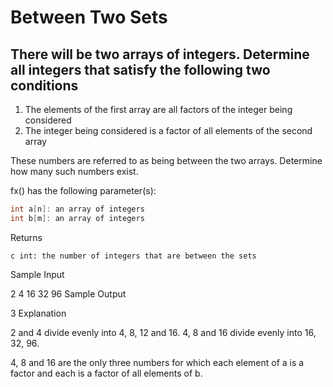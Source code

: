 
# Between Two Sets

## There will be two arrays of integers. Determine all integers that satisfy the following two conditions

1. The elements of the first array are all factors of the integer being considered
2. The integer being considered is a factor of all elements of the second array

These numbers are referred to as being between the two arrays. Determine how many such numbers exist.

fx() has the following parameter(s):

```c
int a[n]: an array of integers
int b[m]: an array of integers 
```

Returns

```c int: the number of integers that are between the sets```

Sample Input

2 4
16 32 96
Sample Output

3
Explanation

2 and 4 divide evenly into 4, 8, 12 and 16.
4, 8 and 16 divide evenly into 16, 32, 96.

4, 8 and 16 are the only three numbers for which each element of a is a factor and each is a factor of all elements of b.
